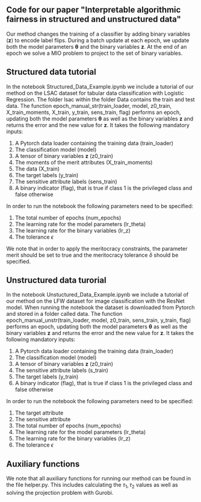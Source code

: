 ## Code for our paper "Interpretable algorithmic fairness in structured and unstructured data"
Our method changes the training of a classifier by adding binary variables ($\boldsymbol{z}$) to encode label flips. During a batch update at each epoch, we update both the model parameters $\boldsymbol{\theta}$ and the binary variables $\boldsymbol{z}$. At the end of an epoch we solve a MIO problem to project to the set of binary variables. 

## Structured data tutorial
In the notebook Structured_Data_Example.ipynb we include a tutorial of our method on the LSAC dataset for tabular data classification with Logistic Regression. The folder lsac within the folder Data contains the train and test data. The function epoch_manual_str(train_loader, model, z0_train, X_train_moments, X_train, y_train, sens_train, flag) performs an epoch, updating both the model parameters $\boldsymbol{\theta}$ as well as the binary variables $\boldsymbol{z}$ and returns the error and the new value for $\boldsymbol{z}$. It takes the following mandatory inputs: 
1) A Pytorch data loader containing the training data (train_loader)
2) The classification model (model)
3) A tensor of binary variables $\boldsymbol{z}$ (z0_train)
4) The moments of the merit attributes (X_train_moments)
5) The data (X_train)
6) The target labels (y_train)
7) The sensitive attribute labels (sens_train)
8) A binary indicator (flag), that is true if class 1 is the privileged class and false otherwise
   
In order to run the notebook the following parameters need to be specified:
1) The total number of epochs (num_epochs)
2) The learning rate for the model parameters (lr_theta)
3) The learning rate for the binary variables (lr_z)
4) The tolerance $\epsilon$
   
We note that in order to apply the meritocracy constraints, the parameter merit should be set to true and the meritocracy tolerance $\delta$ should be specified.

## Unstructured data turorial 
In the notebook Unstuctured_Data_Example.ipynb we include a tutorial of our method on the LFW dataset for image classification with the ResNet model. When running the notebook the dataset is downloaded from Pytorch and stored in a folder called data. The function epoch_manual_unstr(train_loader, model, z0_train, sens_train, y_train, flag) performs an epoch, updating both the model parameters $\boldsymbol{\theta}$ as well as the binary variables $\boldsymbol{z}$ and returns the error and the new value for $\boldsymbol{z}$. It takes the following mandatory inputs: 
1) A Pytorch data loader containing the training data (train_loader)
2) The classification model (model)
3) A tensor of binary variables $\boldsymbol{z}$ (z0_train)
4) The sensitive attribute labels (s_train)
5) The target labels (y_train)
6) A binary indicator (flag), that is true if class 1 is the privileged class and false otherwise
   
In order to run the notebook the following parameters need to be specified:
1) The target attribute
2) The sensitive attribute
3) The total number of epochs (num_epochs)
4) The learning rate for the model parameters (lr_theta)
5) The learning rate for the binary variables (lr_z)
5) The tolerance $\epsilon$

## Auxiliary functions 
We note that all auxiliary functions for running our method can be found in the file helper.py. This includes calculating the $\tau_1,\tau_2$ values as well as solving the projection problem with Gurobi. 

